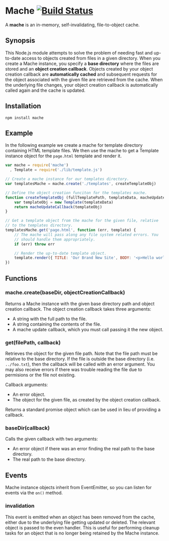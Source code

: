 Mache   [![Build Status](https://travis-ci.org/limulus/mache.png?branch=master)](https://travis-ci.org/limulus/mache)
=====

A **mache** is an in-memory, self-invalidating, file-to-object cache.

Synopsis
--------

This Node.js module attempts to solve the problem of needing fast and up-to-date access to objects created from files in a given directory. When you create a Mache instance, you specify a **base directory** where the files are stored and an **object creation callback**. Objects created by your object creation callback are **automatically cached** and subsequent requests for the object associated with the given file are retrieved from the cache. When the underlying file changes, your object creation callback is automatically called again and the cache is updated.


Installation
------------

```shell
npm install mache
```

Example
-------

In the following example we create a mache for template directory containing HTML template files. We then use the mache to get a Template instance object for the `page.html` template and render it.

```javascript
var mache = require('mache')
  , Template = require('./lib/template.js')

// Create a mache instance for our templates directory.
var templatesMache = mache.create('./templates', createTemplateObj)

// Define the object creation funciton for the templates mache.
function createTemplateObj (fullTemplatePath, templateData, macheUpdateCallback) {
    var templateObj = new Template(templateData)
    return macheUpdateCallback(templateObj)
}

// Get a template object from the mache for the given file, relative
// to the templates directory.
templatesMache.get('page.html', function (err, template) {
    // The mache will pass along any file system related errors. You
    // should handle them appropriately.
    if (err) throw err

    // Render the up-to-date template object.
    template.render({ TITLE: 'Our Brand New Site', BODY: '<p>Hello world!</p>' })
})
```

Functions
---------

### mache.create(baseDir, objectCreationCallback)

Returns a Mache instance with the given base directory path and object creation callback. The object creation callback takes three arguments:

  * A string with the full path to the file.
  * A string containing the contents of the file.
  * A mache update callback, which you must call passing it the new object.


### get(filePath, callback)

Retrieves the object for the given file path. Note that the file path must be relative to the base directory. If the file is outside the base directory (i.e. `../foo.txt`), then the callback will be called with an error argument. You may also receive errors if there was trouble reading the file due to permisions or the file not existing.

Callback arguments:

  * An error object.
  * The object for the given file, as created by the object creation callback.

Returns a standard promise object which can be used in lieu of providing a callback.


### baseDir(callback)

Calls the given callback with two arguments:

  * An error object if there was an error finding the real path to the base directory.
  * The real path to the base directory.


  Events
  ------

  Mache instance objects inherit from EventEmitter, so you can listen for events via the `on()` method.

  ### invalidation

  This event is emitted when an object has been removed from the cache, either due to the underlying file getting updated or deleted. The relevant object is passed to the even handler. This is useful for performing cleanup tasks for an object that is no longer being retained by the Mache instance.


